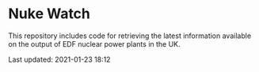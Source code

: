 # Nuke Watch

This repository includes code for retrieving the latest information available on the output of EDF nuclear power plants in the UK.

Last updated: 2021-01-23 18:12